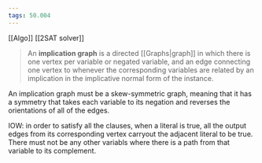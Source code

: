 ```yaml
---
tags: 50.004
---
```

[[Algo]]
[[2SAT solver]]

> An **implication graph** is a directed [[Graphs|graph]] in which there is one vertex per variable or negated variable, and an edge connecting one vertex to whenever the corresponding variables are related by an implication in the implicative normal form of the instance.

An implication graph must be a skew-symmetric graph, meaning that it has a symmetry that takes each variable to its negation and reverses the orientations of all of the edges.

IOW: in order to satisfy all the clauses, when a literal is true, all the output edges from its corresponding vertex carryout the adjacent literal to be true. There must not be any other variabls where there is a path from that variable to its complement.